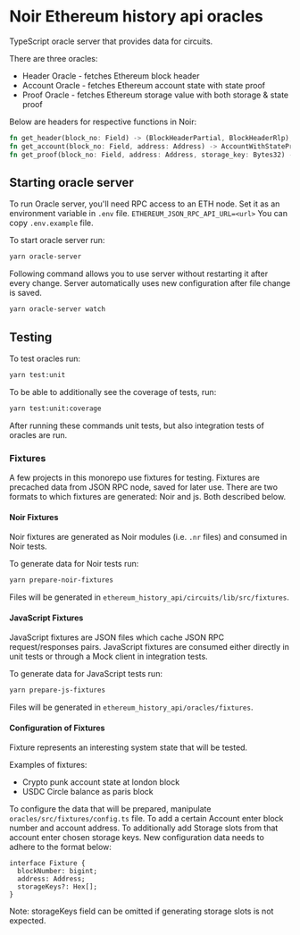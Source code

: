 # Noir Ethereum history api oracles

TypeScript oracle server that provides data for circuits.

There are three oracles:

- Header Oracle - fetches Ethereum block header
- Account Oracle - fetches Ethereum account state with state proof
- Proof Oracle - fetches Ethereum storage value with both storage & state proof

Below are headers for respective functions in Noir:

```rust
fn get_header(block_no: Field) -> (BlockHeaderPartial, BlockHeaderRlp);
fn get_account(block_no: Field, address: Address) -> AccountWithStateProof;
fn get_proof(block_no: Field, address: Address, storage_key: Bytes32) -> StateAndStorageProof;
```

## Starting oracle server

To run Oracle server, you'll need RPC access to an ETH node.
Set it as an environment variable in `.env` file.
`ETHEREUM_JSON_RPC_API_URL=<url>`
You can copy `.env.example` file.

To start oracle server run:

```sh
yarn oracle-server
```

Following command allows you to use server without restarting it after every change. Server automatically uses new configuration after file change is saved.

```sh
yarn oracle-server watch
```

## Testing

To test oracles run:

```sh
yarn test:unit
```

To be able to additionally see the coverage of tests, run:

```sh
yarn test:unit:coverage
```

After running these commands unit tests, but also integration tests of oracles are run.

### Fixtures

A few projects in this monorepo use fixtures for testing. Fixtures are precached data from JSON RPC node, saved for later use. There are two formats to which fixtures are generated: Noir and js. Both described below.

#### Noir Fixtures

Noir fixtures are generated as Noir modules (i.e. `.nr` files) and consumed in Noir tests.

To generate data for Noir tests run:

```sh
yarn prepare-noir-fixtures
```

Files will be generated in `ethereum_history_api/circuits/lib/src/fixtures`.

#### JavaScript Fixtures

JavaScript fixtures are JSON files which cache JSON RPC request/responses pairs.
JavaScript fixtures are consumed either directly in unit tests or through a Mock client in integration tests.

To generate data for JavaScript tests run:

```sh
yarn prepare-js-fixtures
```

Files will be generated in `ethereum_history_api/oracles/fixtures`.

#### Configuration of Fixtures

Fixture represents an interesting system state that will be tested.

Examples of fixtures:

- Crypto punk account state at london block
- USDC Circle balance as paris block

To configure the data that will be prepared, manipulate `oracles/src/fixtures/config.ts` file. To add a certain Account enter block number and account address. To additionally add Storage slots from that account enter chosen storage keys. New configuration data needs to adhere to the format below:

```
interface Fixture {
  blockNumber: bigint;
  address: Address;
  storageKeys?: Hex[];
}
```

Note: storageKeys field can be omitted if generating storage slots is not expected.
